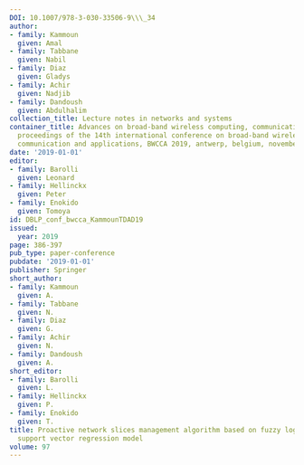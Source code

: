 ```yaml
---
DOI: 10.1007/978-3-030-33506-9\\\_34
author:
- family: Kammoun
  given: Amal
- family: Tabbane
  given: Nabil
- family: Diaz
  given: Gladys
- family: Achir
  given: Nadjib
- family: Dandoush
  given: Abdulhalim
collection_title: Lecture notes in networks and systems
container_title: Advances on broad-band wireless computing, communication and applications-
  proceedings of the 14th international conference on broad-band wireless computing,
  communication and applications, BWCCA 2019, antwerp, belgium, november 7-9, 2019
date: '2019-01-01'
editor:
- family: Barolli
  given: Leonard
- family: Hellinckx
  given: Peter
- family: Enokido
  given: Tomoya
id: DBLP_conf_bwcca_KammounTDAD19
issued:
  year: 2019
page: 386-397
pub_type: paper-conference
pubdate: '2019-01-01'
publisher: Springer
short_author:
- family: Kammoun
  given: A.
- family: Tabbane
  given: N.
- family: Diaz
  given: G.
- family: Achir
  given: N.
- family: Dandoush
  given: A.
short_editor:
- family: Barolli
  given: L.
- family: Hellinckx
  given: P.
- family: Enokido
  given: T.
title: Proactive network slices management algorithm based on fuzzy logic system and
  support vector regression model
volume: 97
---
```

